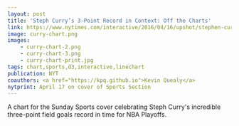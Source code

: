 ```yaml
---
layout: post
title: 'Steph Curry’s 3-Point Record in Context: Off the Charts'
link: https://www.nytimes.com/interactive/2016/04/16/upshot/stephen-curry-golden-state-warriors-3-pointers.html
image: curry-chart.png
images:
    - curry-chart-2.png
    - curry-chart-3.png
    - curry-chart-print.jpg
tags: chart,sports,d3,interactive,linechart
publication: NYT
coauthors: <a href="https://kpq.github.io">Kevin Quealy</a>
nytprint: April 17 on cover of Sports Section
---
```


A chart for the Sunday Sports cover celebrating Steph Curry's incredible three-point field goals record in time for NBA Playoffs.
